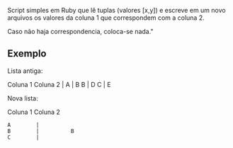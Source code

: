 Script simples em Ruby que lê tuplas (valores [x,y]) e escreve em um novo arquivos os valores da coluna 1 que correspondem com a coluna 2.


Caso não haja correspondencia, coloca-se nada."



## Exemplo 


Lista antiga:

 Coluna 1	  		Coluna 2
			 |
    A 		 |			B
    B		 |			D
    C		 |			E

Nova lista:


Coluna 1	  		Coluna 2
			 
    A 		 |			
    B		 |			B
    C		 |			


